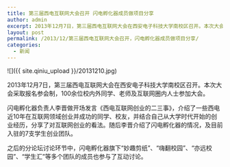 ```yaml
---
title: 第三届西电互联网大会召开 闪电孵化器成员做项目分享
author: admin
excerpt: 2013年12月7日，第三届西电互联网大会在西安电子科技大学南校区召开。本次大会采取报名参会制，100余位校内外同学、老师及互联网圈内人士参加大会。
layout: post
permalink: /2013/12/第三届西电互联网大会召开，闪电孵化器成员做项目分享/
categories:
  - 新闻
---
```


![]({{ site.qiniu_upload }}/20131210.jpg)

2013年12月7日，第三届西电互联网大会在西安电子科技大学南校区召开。本次大会采取报名参会制，100余位校内外同学、老师及互联网圈内人士参加大会。

闪电孵化器负责人李晋做开场发言《西电互联网创业的二三事》，介绍了一些西电近10年在互联网领域创业并成功的同学、校友，并结合自己从大学时代开始的创业经历，分享了对互联网创业的看法。随后李晋介绍了闪电孵化器的情况，及目前入驻的7支学生创业团队。

之后的分论坛讨论环节中，闪电孵化器旗下“妙趣剪纸”、“嗨翻校园”、“亦远校园”、“学生汇”等多个团队的成员也参与了互动讨论。